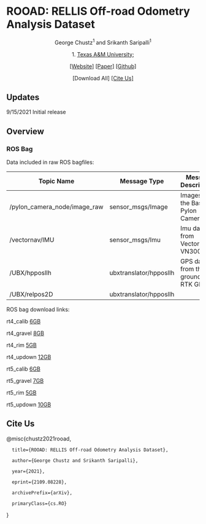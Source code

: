 <h1>ROOAD: RELLIS Off-road Odometry Analysis Dataset</h1>
<p align="center">
  George Chustz<sup>1</sup> and Srikanth Saripalli<sup>1</sup>
<p align="center">
  1. <a href="https://www.tamu.edu/">Texas A&M University; </a>
<p align="center"><a href="https://unmannedlab.github.io/research/ROOAD">[Website]</a> <a href="https://arxiv.org/abs/2109.08228">[Paper]</a> <a href="https://github.com/unmannedlab/ROOAD">[Github]</a> 
<p align="center">[Download All] <a href="https://github.com/unmannedlab/ROOAD/blob/main/bibtex_citation">[Cite Us]</a>
</p>

## Updates
9/15/2021 Initial release

## Overview

### ROS Bag

Data included in raw ROS bagfiles:

Topic Name | Message Type | Message Descriptison
------------ | ------------- | ---------------------------------
/pylon_camera_node/image_raw | sensor_msgs/Image | Images from the Basler Pylon Camera
/vectornav/IMU | sensor_msgs/Imu | Imu data from VectorNav-VN300
/UBX/hpposllh | ubxtranslator/hpposllh | GPS data from the ground truth RTK GPS
/UBX/relpos2D | ubxtranslator/hpposllh |

ROS bag download links:

rt4_calib  [6GB](https://drive.google.com/file/d/1IlHBodzK2GZYLctGTVceWP0uZ68y9hkt/view?usp=sharing)

rt4_gravel [8GB](https://drive.google.com/file/d/1dKx6_A1V4wN_0NTKCLrWYgIwozsVrO0F/view?usp=sharing)

rt4_rim    [5GB](https://drive.google.com/file/d/1m7y33UzYjT-1VgehGPSIzzcWltGRPb-N/view?usp=sharing)

rt4_updown [12GB](https://drive.google.com/file/d/1x-nKiURqvLhwyyHBCuPVEdS8MGo1VhOk/view?usp=sharing)

rt5_calib  [6GB](https://drive.google.com/file/d/19kQlU3PpkSEQdq1eZ4w7zs8GBo8p6jeO/view?usp=sharing)

rt5_gravel [7GB](https://drive.google.com/file/d/1NBq-YU0YYuI1-D8DxSXdBeoWQ9hCOfj0/view?usp=sharing)

rt5_rim    [5GB](https://drive.google.com/file/d/1sz33CuQ5rxQtYPe5DIpcOMTW9gpvu9Be/view?usp=sharing)

rt5_updown [10GB](https://drive.google.com/file/d/1Y1CjTEnbPadbg00uw0KLrydDc5-p9Cr0/view?usp=sharing)

## Cite Us
@misc{chustz2021rooad,

      title={ROOAD: RELLIS Off-road Odometry Analysis Dataset}, 
      
      author={George Chustz and Srikanth Saripalli},
      
      year={2021},
      
      eprint={2109.08228},
      
      archivePrefix={arXiv},
      
      primaryClass={cs.RO}
      
}



